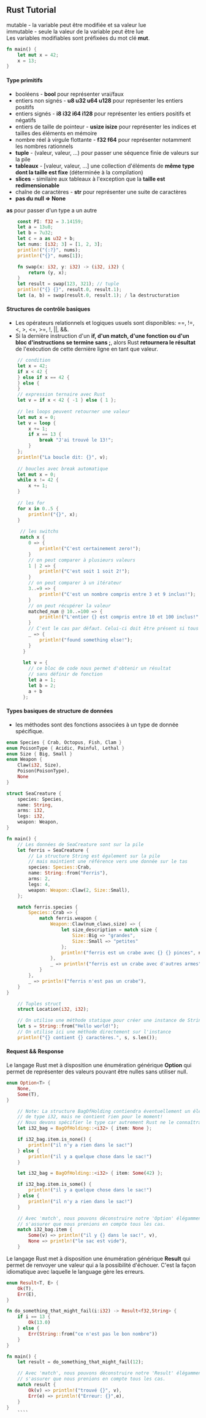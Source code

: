 ## Rust Tutorial

mutable - la variable peut être modifiée et sa valeur lue       
immutable - seule la valeur de la variable peut être lue      
Les variables modifiables sont préfixées du mot clé **mut**.        

```Rust
fn main() {
    let mut x = 42;
    x = 13;
}
````
     
#### Type primitifs     
- booléens - **bool** pour représenter vrai/faux    
- entiers non signés - **u8 u32 u64 u128** pour représenter les entiers positifs     
- entiers signés - **i8 i32 i64 i128** pour représenter les entiers positifs et négatifs     
- entiers de taille de pointeur - **usize isize** pour représenter les indices et tailles des éléments en mémoire        
- nombre réel à virgule flottante - **f32 f64** pour représenter notamment les nombres rationnels    
- **tuple** - (valeur, valeur, ...) pour passer une séquence finie de valeurs sur la pile     
- **tableaux** - [valeur, valeur, ...] une collection d'éléments de **même type dont la taille est fixe** (déterminée à la compilation)    
- **slices** - similaire aux tableaux à l'exception que la **taille est redimensionable**    
- chaîne de caractères - **str** pour représenter une suite de caractères
- **pas du null => None**
    
**as** pour passer d'un type a un autre    

```Rust
    const PI: f32 = 3.14159;
    let a = 13u8;
    let b = 7u32;
    let c = a as u32 + b;
    let nums: [i32; 3] = [1, 2, 3];
    println!("{:?}", nums);
    println!("{}", nums[1]);

    fn swap(x: i32, y: i32) -> (i32, i32) {
        return (y, x);
    }
    let result = swap(123, 321); // tuple
    println!("{} {}", result.0, result.1);
    let (a, b) = swap(result.0, result.1); / la destructuration
````

#### Structures de contrôle basiques

- Les opérateurs relationnels et logiques usuels sont disponibles: ==, !=, <, >, <=, >=, !, ||, &&.    
- Si la dernière instruction d'un **if, d'un match, d'une fonction ou d'un bloc d'instructions se termine sans ;**, alors Rust **retournera le résultat** de l'exécution de cette dernière ligne en tant que valeur.     

```Rust
    // condition
    let x = 42;
    if x < 42 {
    } else if x == 42 {
    } else {
    }
    // expression ternaire avec Rust
    let v = if x < 42 { -1 } else { 1 };
 
    // les loops peuvent retourner une valeur
    let mut x = 0;
    let v = loop {
        x += 1;
        if x == 13 {
            break "J'ai trouvé le 13!";
        }
    };
    println!("La boucle dit: {}", v);
    
    // boucles avec break automatique
    let mut x = 0;
    while x != 42 {
        x += 1;
    }
    
    // les for
    for x in 0..5 {
        println!("{}", x);
    }
    
     // les switchs
     match x {
        0 => {
            println!("C'est certainement zero!");
        }
        // on peut comparer à plusieurs valeurs
        1 | 2 => {
            println!("C'est soit 1 soit 2!");
        }
        // on peut comparer à un itérateur
        3..=9 => {
            println!("C'est un nombre compris entre 3 et 9 inclus!");
        }
        // on peut récupérer la valeur
        matched_num @ 10..=100 => {
            println!("L'entier {} est compris entre 10 et 100 inclus!",matched_num);
        }
        // C'est le cas par défaut. Celui-ci doit être présent si tous les casne sont pas présent.
        _ => {
            println!("found something else!");
        }
      }
      
      let v = {
        // ce bloc de code nous permet d'obtenir un résultat
        // sans définir de fonction
        let a = 1;
        let b = 2;
        a + b
      };
````

#### Types basiques de structure de données

-  les méthodes sont des fonctions associées à un type de donnée spécifique.    

```Rust
enum Species { Crab, Octopus, Fish, Clam }
enum PoisonType { Acidic, Painful, Lethal }
enum Size { Big, Small }
enum Weapon {
    Claw(i32, Size),
    Poison(PoisonType),
    None
}

struct SeaCreature {
    species: Species,
    name: String,
    arms: i32,
    legs: i32,
    weapon: Weapon,
}

fn main() {
    // Les données de SeaCreature sont sur la pile
    let ferris = SeaCreature {
        // La structure String est également sur la pile
        // mais maintient une référence vers une donnée sur le tas
        species: Species::Crab,
        name: String::from("Ferris"),
        arms: 2,
        legs: 4,
        weapon: Weapon::Claw(2, Size::Small),
    };

    match ferris.species {
        Species::Crab => {
            match ferris.weapon {
                Weapon::Claw(num_claws,size) => {
                    let size_description = match size {
                        Size::Big => "grandes",
                        Size::Small => "petites"
                    };
                    println!("ferris est un crabe avec {} {} pinces", num_claws, size_description)
                },
                _ => println!("ferris est un crabe avec d'autres armes")
            }
        },
        _ => println!("ferris n'est pas un crabe"),
    }
}

    // Tuples struct
    struct Location(i32, i32);

    // On utilise une méthode statique pour créer une instance de String
    let s = String::from("Hello world!");
    // On utilise ici une méthode directement sur l'instance
    println!("{} contient {} caractères.", s, s.len());
````

#### Request && Response

Le langage Rust met à disposition une énumération générique **Option** qui permet de représenter des valeurs pouvant être nulles sans utiliser null.

````rust
enum Option<T> {
    None,
    Some(T),
}

    // Note: La structure BagOfHolding contiendra éventuellement un élément
    // de type i32, mais ne contient rien pour le moment!
    // Nous devons spécifier le type car autrement Rust ne le connaîtrait pas.
    let i32_bag = BagOfHolding::<i32> { item: None };

    if i32_bag.item.is_none() {
        println!("il n'y a rien dans le sac!")
    } else {
        println!("il y a quelque chose dans le sac!")
    }

    let i32_bag = BagOfHolding::<i32> { item: Some(42) };

    if i32_bag.item.is_some() {
        println!("il y a quelque chose dans le sac!")
    } else {
        println!("il n'y a rien dans le sac!")
    }

    // Avec 'match', nous pouvons déconstruire notre 'Option' élégamment et
    // s'assurer que nous prenions en compte tous les cas.
    match i32_bag.item {
        Some(v) => println!("il y {} dans le sac!", v),
        None => println!("le sac est vide"),
    }
````
    
Le langage Rust met à disposition une énumération générique **Result** qui permet de renvoyer une valeur qui a la possibilité d'échouer. C'est la façon idiomatique avec laquelle le language gère les erreurs.

````rust
enum Result<T, E> {
    Ok(T),
    Err(E),
}

fn do_something_that_might_fail(i:i32) -> Result<f32,String> {
    if i == 13 {
        Ok(13.0)
    } else {
        Err(String::from("ce n'est pas le bon nombre"))   
    }
}

fn main() {
    let result = do_something_that_might_fail(12);

    // Avec 'match', nous pouvons déconstruire notre 'Result' élégamment et
    // s'assurer que nous prenions en compte tous les cas.
    match result {
        Ok(v) => println!("trouvé {}", v),
        Err(e) => println!("Erreur: {}",e),
    }
}
    ````
